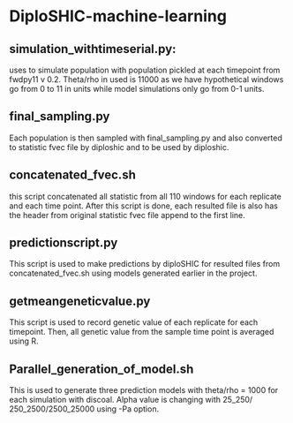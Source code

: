 # DiploSHIC-machine-learning

## simulation_withtimeserial.py:

uses to simulate population with population pickled at each timepoint from fwdpy11 v 0.2. Theta/rho in used is 11000 as we have hypothetical windows go from 0 to 11 in units while model simulations only go from 0-1 units. 

## final_sampling.py

Each population is then sampled with final_sampling.py and also converted to statistic fvec file by diploshic and to be used by diploshic. 

## concatenated_fvec.sh

this script concatenated all statistic from all 110 windows for each replicate and each time point. After this script is done, each resulted file is also has the header from original statistic fvec file append to the first line.

## predictionscript.py

This script is used to make predictions by diploSHIC for resulted files from concatenated_fvec.sh using models generated earlier in the project.

## getmeangeneticvalue.py

This script is used to record genetic value of each replicate for each timepoint. Then, all genetic value from the sample time point is averaged using R.

## Parallel_generation_of_model.sh

This is used to generate three prediction models with theta/rho = 1000 for each simulation with discoal. Alpha value is changing with 25_250/ 250_2500/2500_25000 using -Pa option. 
